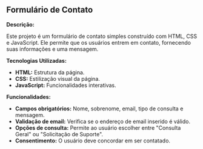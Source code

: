 ## Formulário de Contato

**Descrição:**

Este projeto é um formulário de contato simples construído com HTML, CSS e JavaScript. Ele permite que os usuários entrem em contato, fornecendo suas informações e uma mensagem.

**Tecnologias Utilizadas:**

* **HTML:** Estrutura da página.
* **CSS:** Estilização visual da página.
* **JavaScript:** Funcionalidades interativas.

**Funcionalidades:**

* **Campos obrigatórios:** Nome, sobrenome, email, tipo de consulta e mensagem.
* **Validação de email:** Verifica se o endereço de email inserido é válido.
* **Opções de consulta:** Permite ao usuário escolher entre "Consulta Geral" ou "Solicitação de Suporte".
* **Consentimento:** O usuário deve concordar em ser contatado.